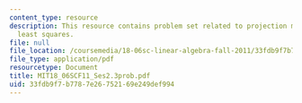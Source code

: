 ```yaml
---
content_type: resource
description: This resource contains problem set related to projection matrices and
  least squares.
file: null
file_location: /coursemedia/18-06sc-linear-algebra-fall-2011/33fdb9f7b7787e26752169e249def994_MIT18_06SCF11_Ses2.3prob.pdf
file_type: application/pdf
resourcetype: Document
title: MIT18_06SCF11_Ses2.3prob.pdf
uid: 33fdb9f7-b778-7e26-7521-69e249def994
---
```

